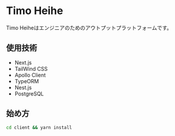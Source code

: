 # Timo Heihe
Timo Heiheはエンジニアのためのアウトプットプラットフォームです。

## 使用技術

- Next.js
- TailWind CSS
- Apollo Client
- TypeORM
- Nest.js
- PostgreSQL

## 始め方

```bash
cd client && yarn install
```